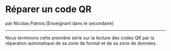 # Réparer un code QR
par Nicolas Patrois [Enseignant dans le secondaire]

---

Nous terminons cette première série sur la lecture des codes QR par la réparation automatique de sa zone de format et de sa zone de données.
